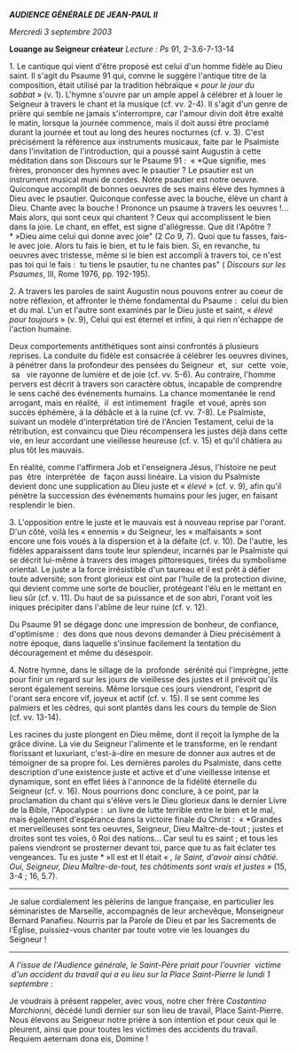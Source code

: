***AUDIENCE GÉNÉRALE DE JEAN-PAUL II***

*Mercredi 3 septembre 2003*

**Louange au Seigneur créateur** *Lecture :* *Ps* 91, 2-3.6-7-13-14

1. Le cantique qui vient d'être proposé est celui d'un homme fidèle au Dieu saint. Il s'agit du Psaume 91 qui, comme le suggère l'antique titre de la composition, était utilisé par la tradition hébraïque « *pour le jour du sabbat* » (v. 1). L'hymne s'ouvre par un ample appel à célébrer et à louer le Seigneur à travers le chant et la musique (cf. vv. 2-4). Il s'agit d'un genre de prière qui semble ne jamais s'interrompre, car l'amour divin doit être exalté le matin, lorsque la journée commence, mais il doit aussi être proclamé durant la journée et tout au long des heures nocturnes (cf. v. 3). C'est précisément la référence aux instruments musicaux, faite par le Psalmiste dans l'invitation de l'introduction, qui a poussé saint Augustin à cette méditation dans son Discours sur le Psaume 91 :  « *Que signifie, mes frères, prononcer des hymnes avec le psautier ? Le psautier est un instrument musical muni de cordes. Notre psautier est notre oeuvre. Quiconque accomplit de bonnes oeuvres de ses mains élève des hymnes à Dieu avec le psautier. Quiconque confesse avec la bouche, élève un chant à Dieu. Chante avec la bouche ! Prononce un psaume à travers les oeuvres !... Mais alors, qui sont ceux qui chantent ? Ceux qui accomplissent le bien dans la joie. Le chant, en effet, est signe d'allégresse. Que dit l'Apôtre ? * »Dieu aime celui qui donne avec joie" (2 *Co* 9, 7). Quoi que tu fasses, fais-le avec joie. Alors tu fais le bien, et tu le fais bien. Si, en revanche, tu oeuvres avec tristesse, même si le bien est accompli à travers toi, ce n'est pas toi qui le fais :  tu tiens le psautier, tu ne chantes pas" ( *Discours sur les Psaumes*, III, Rome 1976, pp. 192-195).

2. A travers les paroles de saint Augustin nous pouvons entrer au coeur de notre réflexion, et affronter le thème fondamental du Psaume :  celui du bien et du mal. L'un et l'autre sont examinés par le Dieu juste et saint, « *élevé pour toujours* » (v. 9), Celui qui est éternel et infini, à qui rien n'échappe de l'action humaine.

Deux comportements antithétiques sont ainsi confrontés à plusieurs reprises. La conduite du fidèle est consacrée à célébrer les oeuvres divines, à pénétrer dans la profondeur des pensées du Seigneur  et,  sur  cette  voie,  sa   vie rayonne de lumière et de joie (cf. vv. 5-6). Au contraire, l'homme pervers est décrit à travers son caractère obtus, incapable de comprendre le sens caché des événements humains. La chance momentanée le rend arrogant, mais en réalité,  il  est intimement  fragile  et voué, après son succès éphémère, à la débâcle et à la ruine (cf. vv. 7-8). Le Psalmiste, suivant un modèle d'interprétation tiré de l'Ancien Testament, celui de la rétribution, est convaincu que Dieu récompensera les justes déjà dans cette vie, en leur accordant une vieillesse heureuse (cf. v. 15) et qu'il châtiera au plus tôt les mauvais.

En réalité, comme l'affirmera Job et l'enseignera Jésus, l'histoire ne peut pas  être  interprétée  de  façon aussi linéaire. La vision du Psalmiste devient donc une supplication au Dieu juste et « *élevé* » (cf. v. 9), afin qu'il pénètre la succession des événements humains pour les juger, en faisant resplendir le bien.

3. L'opposition entre le juste et le mauvais est à nouveau reprise par l'orant. D'un côté, voilà les « ennemis » du Seigneur, les « malfaisants » sont encore une fois voués à la dispersion et à la défaite (cf. v. 10). De l'autre, les fidèles apparaissent dans toute leur splendeur, incarnés par le Psalmiste qui se décrit lui-même à travers des images pittoresques, tirées du symbolisme oriental. Le juste a la force irrésistible d'un taureau et il est prêt à défier toute adversité; son front glorieux est oint par l'huile de la protection divine, qui devient comme une sorte de bouclier, protégeant l'élu en le mettant en lieu sûr (cf. v. 11). Du haut de sa puissance et de son abri, l'orant voit les iniques précipiter dans l'abîme de leur ruine (cf. v. 12).

Du Psaume 91 se dégage donc une impression de bonheur, de confiance, d'optimisme :  des dons que nous devons demander à Dieu précisément à notre époque, dans laquelle s'insinue facilement la tentation du découragement et même du désespoir.

4. Notre hymne, dans le sillage de la  profonde  sérénité qui l'imprègne, jette pour finir un regard sur les jours de vieillesse des justes et il prévoit qu'ils seront également sereins. Même lorsque ces jours viendront, l'esprit de l'orant sera encore vif, joyeux et actif (cf. v. 15). Il se sent comme les palmiers et les cèdres, qui sont plantés dans les cours du temple de Sion (cf. vv. 13-14).

Les racines du juste plongent en Dieu même, dont il reçoit la lymphe de la grâce divine. La vie du Seigneur l'alimente et le transforme, en le rendant florissant et luxuriant, c'est-à-dire en mesure de donner aux autres et de témoigner de sa propre foi. Les dernières paroles du Psalmiste, dans cette description d'une existence juste et active et d'une vieillesse intense et dynamique, sont en effet liées à l'annonce de la fidélité éternelle du Seigneur (cf. v. 16). Nous pourrions donc conclure, à ce point, par la proclamation du chant qui s'élève vers le Dieu glorieux dans le dernier Livre de la Bible, l'Apocalypse :  un livre de lutte terrible entre le bien et le mal, mais également d'espérance dans la victoire finale du Christ :  « *Grandes et merveilleuses sont tes oeuvres, Seigneur, Dieu Maître-de-tout ; justes et droites sont tes voies, ô Roi des nations... Car seul tu es saint ; et tous les païens viendront se prosterner devant toi, parce que tu as fait éclater tes vengeances. Tu es juste * »Il est et Il était « *, le Saint, d'avoir ainsi châtié. Oui, Seigneur, Dieu Maître-de-tout, tes châtiments sont vrais et justes* » (15, 3-4 ; 16, 5.7).

***

Je salue cordialement les pèlerins de langue française, en particulier les séminaristes de Marseille, accompagnés de leur archevêque, Monseigneur Bernard Panafieu. Nourris par la Parole de Dieu et par les Sacrements de l’Église, puissiez-vous chanter par toute votre vie les louanges du Seigneur !

* * *

*A l'issue de l'Audience générale, le Saint-Père priait pour l'ouvrier  victime  d'un accident du travail qui a eu lieu sur la Place Saint-Pierre le lundi 1 septembre :*

Je voudrais à présent rappeler, avec vous, notre cher frère *Costantino Marchionni*, décédé lundi dernier sur son lieu de travail, Place Saint-Pierre. Nous élevons au Seigneur notre prière à son intention et pour ceux qui le pleurent, ainsi que pour toutes les victimes des accidents du travail. Requiem aeternam dona eis, Domine !